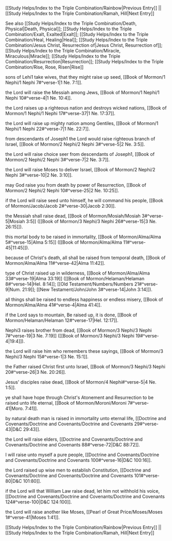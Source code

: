[[Study Helps/Index to the Triple Combination/Rainbow|Previous Entry]]  ||  [[Study Helps/Index to the Triple Combination/Ramah, Hill|Next Entry]]

 See also [[Study Helps/Index to the Triple Combination/Death, Physical|Death, Physical]]; [[Study Helps/Index to the Triple Combination/Exalt, Exalted|Exalt]]; [[Study Helps/Index to the Triple Combination/Heal, Healing|Heal]]; [[Study Helps/Index to the Triple Combination/Jesus Christ, Resurrection of|Jesus Christ, Resurrection of]]; [[Study Helps/Index to the Triple Combination/Miracle, Miraculous|Miracle]]; [[Study Helps/Index to the Triple Combination/Resurrection|Resurrection]]; [[Study Helps/Index to the Triple Combination/Rise, Rose, Risen|Rise]]

 sons of Lehi1 take wives, that they might raise up seed, [[Book of Mormon/1 Nephi/1 Nephi 7#^verse-1|1 Ne. 7:1]].

 the Lord will raise the Messiah among Jews, [[Book of Mormon/1 Nephi/1 Nephi 10#^verse-4|1 Ne. 10:4]].

 the Lord raises up a righteous nation and destroys wicked nations, [[Book of Mormon/1 Nephi/1 Nephi 17#^verse-37|1 Ne. 17:37]].

 the Lord will raise up mighty nation among Gentiles, [[Book of Mormon/1 Nephi/1 Nephi 22#^verse-7|1 Ne. 22:7]].

 from descendants of Joseph1 the Lord would raise righteous branch of Israel, [[Book of Mormon/2 Nephi/2 Nephi 3#^verse-5|2 Ne. 3:5]].

 the Lord will raise choice seer from descendants of Joseph1, [[Book of Mormon/2 Nephi/2 Nephi 3#^verse-7|2 Ne. 3:7]].

 the Lord will raise Moses to deliver Israel, [[Book of Mormon/2 Nephi/2 Nephi 3#^verse-10|2 Ne. 3:10]].

 may God raise you from death by power of Resurrection, [[Book of Mormon/2 Nephi/2 Nephi 10#^verse-25|2 Ne. 10:25]].

 if the Lord will raise seed unto himself, he will command his people, [[Book of Mormon/Jacob/Jacob 2#^verse-30|Jacob 2:30]].

 the Messiah shall raise dead, [[Book of Mormon/Mosiah/Mosiah 3#^verse-5|Mosiah 3:5]] ([[Book of Mormon/3 Nephi/3 Nephi 26#^verse-15|3 Ne. 26:15]]).

 this mortal body to be raised in immortality, [[Book of Mormon/Alma/Alma 5#^verse-15|Alma 5:15]] ([[Book of Mormon/Alma/Alma 11#^verse-45|11:45]]).

 because of Christ's death, all shall be raised from temporal death, [[Book of Mormon/Alma/Alma 11#^verse-42|Alma 11:42]].

 type of Christ raised up in wilderness, [[Book of Mormon/Alma/Alma 33#^verse-19|Alma 33:19]] ([[Book of Mormon/Helaman/Helaman 8#^verse-14|Hel. 8:14]]; [[Old Testament/Numbers/Numbers 21#^verse-9|Num. 21:9]]; [[New Testament/John/John 3#^verse-14|John 3:14]]).

 all things shall be raised to endless happiness or endless misery, [[Book of Mormon/Alma/Alma 41#^verse-4|Alma 41:4]].

 if the Lord says to mountain, Be raised up, it is done, [[Book of Mormon/Helaman/Helaman 12#^verse-17|Hel. 12:17]].

 Nephi3 raises brother from dead, [[Book of Mormon/3 Nephi/3 Nephi 7#^verse-19|3 Ne. 7:19]] ([[Book of Mormon/3 Nephi/3 Nephi 19#^verse-4|19:4]]).

 the Lord will raise him who remembers these sayings, [[Book of Mormon/3 Nephi/3 Nephi 15#^verse-1|3 Ne. 15:1]].

 the Father raised Christ first unto Israel, [[Book of Mormon/3 Nephi/3 Nephi 20#^verse-26|3 Ne. 20:26]].

 Jesus' disciples raise dead, [[Book of Mormon/4 Nephi#^verse-5|4 Ne. 1:5]].

 ye shall have hope through Christ's Atonement and Resurrection to be raised unto life eternal, [[Book of Mormon/Moroni/Moroni 7#^verse-41|Moro. 7:41]].

 by natural death man is raised in immortality unto eternal life, [[Doctrine and Covenants/Doctrine and Covenants/Doctrine and Covenants 29#^verse-43|D&C 29:43]].

 the Lord will raise elders, [[Doctrine and Covenants/Doctrine and Covenants/Doctrine and Covenants 88#^verse-72|D&C 88:72]].

 I will raise unto myself a pure people, [[Doctrine and Covenants/Doctrine and Covenants/Doctrine and Covenants 100#^verse-16|D&C 100:16]].

 the Lord raised up wise men to establish Constitution, [[Doctrine and Covenants/Doctrine and Covenants/Doctrine and Covenants 101#^verse-80|D&C 101:80]].

 if the Lord will that William Law raise dead, let him not withhold his voice, [[Doctrine and Covenants/Doctrine and Covenants/Doctrine and Covenants 124#^verse-100|D&C 124:100]].

 the Lord will raise another like Moses, [[Pearl of Great Price/Moses/Moses 1#^verse-41|Moses 1:41]].

[[Study Helps/Index to the Triple Combination/Rainbow|Previous Entry]]  ||  [[Study Helps/Index to the Triple Combination/Ramah, Hill|Next Entry]]